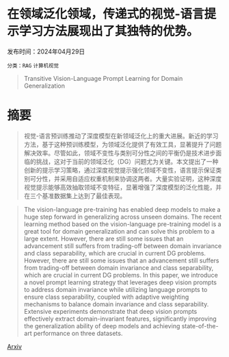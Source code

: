 # 在领域泛化领域，传递式的视觉-语言提示学习方法展现出了其独特的优势。

发布时间：2024年04月29日

`分类：RAG` `计算机视觉`

> Transitive Vision-Language Prompt Learning for Domain Generalization

# 摘要

> 视觉-语言预训练推动了深度模型在新领域泛化上的重大进展。新近的学习方法，基于这种预训练模型，为领域泛化提供了有效工具，显著提升了问题解决效率。尽管如此，领域不变性与类别可分性之间的平衡仍是技术进步面临的挑战，这对于当前的领域泛化（DG）问题尤为关键。本文提出了一种创新的提示学习策略，通过深度视觉提示强化领域不变性，语言提示保证类别可分性，并采用自适应权重机制来协调这两者。大量实验证明，这种深度视觉提示能够高效抽取领域不变特征，显著增强了深度模型的泛化性能，并在三个基准数据集上达到了最佳表现。

> The vision-language pre-training has enabled deep models to make a huge step forward in generalizing across unseen domains. The recent learning method based on the vision-language pre-training model is a great tool for domain generalization and can solve this problem to a large extent. However, there are still some issues that an advancement still suffers from trading-off between domain invariance and class separability, which are crucial in current DG problems. However, there are still some issues that an advancement still suffers from trading-off between domain invariance and class separability, which are crucial in current DG problems. In this paper, we introduce a novel prompt learning strategy that leverages deep vision prompts to address domain invariance while utilizing language prompts to ensure class separability, coupled with adaptive weighting mechanisms to balance domain invariance and class separability. Extensive experiments demonstrate that deep vision prompts effectively extract domain-invariant features, significantly improving the generalization ability of deep models and achieving state-of-the-art performance on three datasets.

[Arxiv](https://arxiv.org/abs/2404.18758)